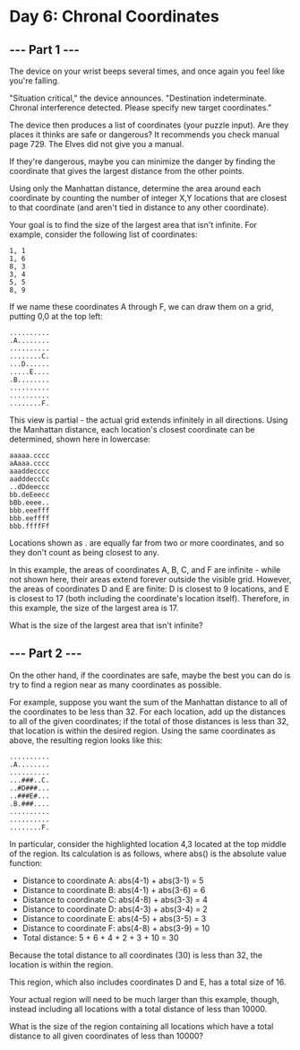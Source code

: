 # Day 6: Chronal Coordinates

## --- Part 1 ---

The device on your wrist beeps several times, and once again you feel like you're falling.

"Situation critical," the device announces. "Destination indeterminate. Chronal interference detected. Please specify new target coordinates."

The device then produces a list of coordinates (your puzzle input). Are they places it thinks are safe or dangerous? It recommends you check manual page 729. The Elves did not give you a manual.

If they're dangerous, maybe you can minimize the danger by finding the coordinate that gives the largest distance from the other points.

Using only the Manhattan distance, determine the area around each coordinate by counting the number of integer X,Y locations that are closest to that coordinate (and aren't tied in distance to any other coordinate).

Your goal is to find the size of the largest area that isn't infinite. For example, consider the following list of coordinates:

```
1, 1
1, 6
8, 3
3, 4
5, 5
8, 9
```

If we name these coordinates A through F, we can draw them on a grid, putting 0,0 at the top left:

```
..........
.A........
..........
........C.
...D......
.....E....
.B........
..........
..........
........F.
```

This view is partial - the actual grid extends infinitely in all directions. Using the Manhattan distance, each location's closest coordinate can be determined, shown here in lowercase:

```
aaaaa.cccc
aAaaa.cccc
aaaddecccc
aadddeccCc
..dDdeeccc
bb.deEeecc
bBb.eeee..
bbb.eeefff
bbb.eeffff
bbb.ffffFf

```

Locations shown as . are equally far from two or more coordinates, and so they don't count as being closest to any.

In this example, the areas of coordinates A, B, C, and F are infinite - while not shown here, their areas extend forever outside the visible grid. However, the areas of coordinates D and E are finite: D is closest to 9 locations, and E is closest to 17 (both including the coordinate's location itself). Therefore, in this example, the size of the largest area is 17.

What is the size of the largest area that isn't infinite?

## --- Part 2 ---

On the other hand, if the coordinates are safe, maybe the best you can do is try to find a region near as many coordinates as possible.

For example, suppose you want the sum of the Manhattan distance to all of the coordinates to be less than 32. For each location, add up the distances to all of the given coordinates; if the total of those distances is less than 32, that location is within the desired region. Using the same coordinates as above, the resulting region looks like this:

```
..........
.A........
..........
...###..C.
..#D###...
..###E#...
.B.###....
..........
..........
........F.
```

In particular, consider the highlighted location 4,3 located at the top middle of the region. Its calculation is as follows, where abs() is the absolute value function:

- Distance to coordinate A: abs(4-1) + abs(3-1) =  5
- Distance to coordinate B: abs(4-1) + abs(3-6) =  6
- Distance to coordinate C: abs(4-8) + abs(3-3) =  4
- Distance to coordinate D: abs(4-3) + abs(3-4) =  2
- Distance to coordinate E: abs(4-5) + abs(3-5) =  3
- Distance to coordinate F: abs(4-8) + abs(3-9) = 10
- Total distance: 5 + 6 + 4 + 2 + 3 + 10 = 30

Because the total distance to all coordinates (30) is less than 32, the location is within the region.

This region, which also includes coordinates D and E, has a total size of 16.

Your actual region will need to be much larger than this example, though, instead including all locations with a total distance of less than 10000.

What is the size of the region containing all locations which have a total distance to all given coordinates of less than 10000?
